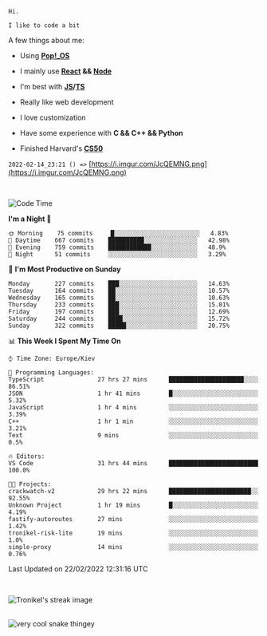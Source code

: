 ```
Hi.

I like to code a bit
```

A few things about me:

-   Using **[Pop!\_OS](https://pop.system76.com/)**

-   I mainly use **[React](https://reactjs.org/) && [Node](https://nodejs.org/en/)**

-   I'm best with **[JS](https://www.javascript.com/)/[TS](https://www.typescriptlang.org/)**

-   Really like web development

-   I love customization

-   Have some experience with **C && C++ && Python**

-   Finished Harvard's **[CS50](https://cs50.harvard.edu)**

`2022-02-14_23:21 () =>` [https://i.imgur.com/JcQEMNG.png](https://i.imgur.com/JcQEMNG.png)

<br>

<!--START_SECTION:waka-->
![Code Time](http://img.shields.io/badge/Code%20Time-384%20hrs%2031%20mins-blue)

**I'm a Night 🦉** 

```text
🌞 Morning    75 commits     █░░░░░░░░░░░░░░░░░░░░░░░░   4.83% 
🌆 Daytime    667 commits    ██████████░░░░░░░░░░░░░░░   42.98% 
🌃 Evening    759 commits    ████████████░░░░░░░░░░░░░   48.9% 
🌙 Night      51 commits     ░░░░░░░░░░░░░░░░░░░░░░░░░   3.29%

```
📅 **I'm Most Productive on Sunday** 

```text
Monday       227 commits    ███░░░░░░░░░░░░░░░░░░░░░░   14.63% 
Tuesday      164 commits    ██░░░░░░░░░░░░░░░░░░░░░░░   10.57% 
Wednesday    165 commits    ██░░░░░░░░░░░░░░░░░░░░░░░   10.63% 
Thursday     233 commits    ███░░░░░░░░░░░░░░░░░░░░░░   15.01% 
Friday       197 commits    ███░░░░░░░░░░░░░░░░░░░░░░   12.69% 
Saturday     244 commits    ████░░░░░░░░░░░░░░░░░░░░░   15.72% 
Sunday       322 commits    █████░░░░░░░░░░░░░░░░░░░░   20.75%

```


📊 **This Week I Spent My Time On** 

```text
⌚︎ Time Zone: Europe/Kiev

💬 Programming Languages: 
TypeScript               27 hrs 27 mins      █████████████████████░░░░   86.51% 
JSON                     1 hr 41 mins        █░░░░░░░░░░░░░░░░░░░░░░░░   5.32% 
JavaScript               1 hr 4 mins         ░░░░░░░░░░░░░░░░░░░░░░░░░   3.39% 
C++                      1 hr 1 min          ░░░░░░░░░░░░░░░░░░░░░░░░░   3.21% 
Text                     9 mins              ░░░░░░░░░░░░░░░░░░░░░░░░░   0.5%

🔥 Editors: 
VS Code                  31 hrs 44 mins      █████████████████████████   100.0%

🐱‍💻 Projects: 
crackwatch-v2            29 hrs 22 mins      ███████████████████████░░   92.55% 
Unknown Project          1 hr 19 mins        █░░░░░░░░░░░░░░░░░░░░░░░░   4.19% 
fastify-autoroutes       27 mins             ░░░░░░░░░░░░░░░░░░░░░░░░░   1.42% 
tronikel-risk-lite       19 mins             ░░░░░░░░░░░░░░░░░░░░░░░░░   1.0% 
simple-proxy             14 mins             ░░░░░░░░░░░░░░░░░░░░░░░░░   0.76%

```


 Last Updated on 22/02/2022 12:31:16 UTC
<!--END_SECTION:waka-->

<br>

<p><img align="center" src="https://github-readme-streak-stats.herokuapp.com/?user=Trunkelis&theme=dark" alt="Tronikel's streak image" /></p>

<br>

<img title="" src="https://raw.githubusercontent.com/Trunkelis/Trunkelis/output/github-contribution-grid-snake.svg" alt="very cool snake thingey" data-align="left">
